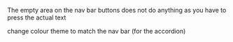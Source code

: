 The empty area on the nav bar buttons does not do anything as you have to press the actual text

change colour theme to match the nav bar (for the accordion)